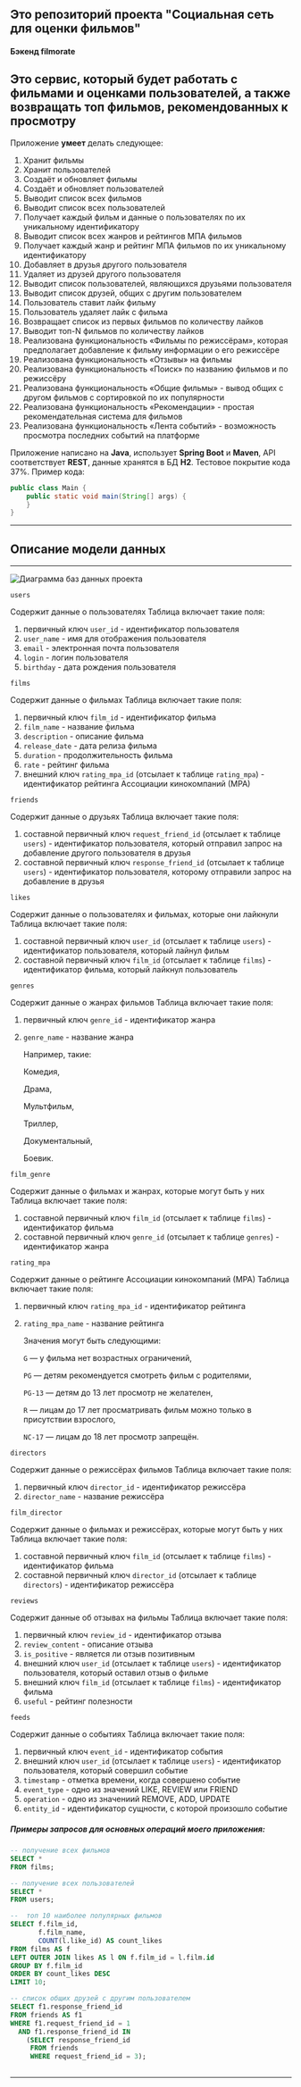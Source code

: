 ## Это репозиторий проекта "Социальная сеть для оценки фильмов"
#### Бэкенд filmorate

Это сервис, который будет работать с фильмами и оценками пользователей, а также возвращать __топ__ фильмов, рекомендованных к просмотру
-------

Приложение **умеет** делать следующее:
1. Хранит фильмы
2. Хранит пользователей
3. Создаёт и обновляет фильмы
4. Создаёт и обновляет пользователей
5. Выводит список всех фильмов
6. Выводит список всех пользователей
7. Получает каждый фильм и данные о пользователях по их уникальному идентификатору
8. Выводит список всех жанров и рейтингов МПА фильмов
9. Получает каждый жанр и рейтинг МПА фильмов по их уникальному идентификатору
8. Добавляет в друзья другого пользователя
9.  Удаляет из друзей другого пользователя
10. Выводит список пользователей, являющихся друзьями пользователя
11. Выводит список друзей, общих с другим пользователем
12. Пользователь ставит лайк фильму
13. Пользователь удаляет лайк с фильма
14. Возвращает список из первых фильмов по количеству лайков
15. Выводит топ-N фильмов по количеству лайков
16. Реализована функциональность «Фильмы по режиссёрам», которая предполагает добавление к фильму информации о 
его режиссёре
17. Реализована функциональность «Отзывы» на фильмы
18. Реализована функциональность «Поиск» по названию фильмов и по режиссёру
19. Реализована функциональность «Общие фильмы» - вывод общих с другом фильмов с сортировкой по их популярности
20. Реализована функциональность «Рекомендации» - простая рекомендательная система для фильмов
21. Реализована функциональность «Лента событий» - возможность просмотра последних событий на платформе


Приложение написано на **Java**, использует **Spring Boot** и **Maven**, 
API соответствует **REST**, данные хранятся в БД **H2**. 
Тестовое покрытие кода 37%. Пример кода:
```java
public class Main {
    public static void main(String[] args) {
    }
}
```
------

## Описание модели данных
_____

![Диаграмма баз данных проекта](/filmorate_dbs.png)

`users`

Содержит данные о пользователях
Таблица включает такие поля:
1. первичный ключ `user_id` - идентификатор пользователя
2. `user_name` - имя для отображения пользователя
3. `email` - электронная почта пользователя
4. `login` - логин пользователя
5. `birthday` - дата рождения пользователя

`films`

Содержит данные о фильмах
Таблица включает такие поля:
1. первичный ключ `film_id` - идентификатор фильма
2. `film_name` - название фильма
3. `description` - описание фильма
4. `release_date` - дата релиза фильма
5. `duration` - продолжительность фильма
6. `rate` - рейтинг фильма
7. внешний ключ `rating_mpa_id` (отсылает к таблице `rating_mpa`) - 
   идентификатор рейтинга Ассоциации кинокомпаний (МРА)

`friends`

Содержит данные о друзьях
Таблица включает такие поля:
1. составной первичный ключ `request_friend_id` (отсылает к таблице `users`) - 
   идентификатор пользователя, который отправил запрос на добавление другого пользователя в друзья
2. составной первичный ключ `response_friend_id` (отсылает к таблице `users`) - 
   идентификатор пользователя, которому отправили запрос на добавление в друзья

`likes`

Содержит данные о пользователях и фильмах, которые они лайкнули
Таблица включает такие поля:
1. составной первичный ключ `user_id` (отсылает к таблице `users`) - идентификатор пользователя, который лайнул фильм
2. составной первичный ключ `film_id` (отсылает к таблице `films`) - идентификатор фильма, который лайкнул пользователь

`genres`

Содержит данные о жанрах фильмов
Таблица включает такие поля:
1. первичный ключ `genre_id` - идентификатор жанра
2. `genre_name` - название жанра
   
   Например, такие:
   
   Комедия,
   
   Драма,
   
   Мультфильм,
   
   Триллер,
   
   Документальный,
   
   Боевик.

`film_genre`

Содержит данные о фильмах и жанрах, которые могут быть у них
Таблица включает такие поля:
1. составной первичный ключ `film_id` (отсылает к таблице `films`) - идентификатор фильма
2. составной первичный ключ `genre_id` (отсылает к таблице `genres`) - идентификатор жанра

`rating_mpa`

Содержит данные о рейтинге Ассоциации кинокомпаний (МРА)
Таблица включает такие поля:
1. первичный ключ `rating_mpa_id` - идентификатор рейтинга
2. `rating_mpa_name` - название рейтинга
   
   Значения могут быть следующими:

   `G` — у фильма нет возрастных ограничений,

   `PG` — детям рекомендуется смотреть фильм с родителями,

   `PG-13` — детям до 13 лет просмотр не желателен,

   `R` — лицам до 17 лет просматривать фильм можно только в присутствии взрослого,

   `NC-17` — лицам до 18 лет просмотр запрещён.

`directors`

Содержит данные о режиссёрах фильмов
Таблица включает такие поля:
1. первичный ключ `director_id` - идентификатор режиссёра
2. `director_name` - название режиссёра

`film_director`

Содержит данные о фильмах и режиссёрах, которые могут быть у них
Таблица включает такие поля:
1. составной первичный ключ `film_id` (отсылает к таблице `films`) - идентификатор фильма
2. составной первичный ключ `director_id` (отсылает к таблице `directors`) - идентификатор режиссёра

`reviews`

Содержит данные об отзывах на фильмы
Таблица включает такие поля:
1. первичный ключ `review_id` - идентификатор отзыва
2. `review_content` - описание отзыва
3. `is_positive` - является ли отзыв позитивным
4. внешний ключ `user_id` (отсылает к таблице `users`) - идентификатор пользователя, который оставил отзыв о фильме
5. внешний ключ `film_id` (отсылает к таблице `films`) - идентификатор фильма
6. `useful` - рейтинг полезности 

`feeds`

Содержит данные о событиях
Таблица включает такие поля:
1. первичный ключ `event_id` - идентификатор события
2. внешний ключ `user_id` (отсылает к таблице `users`) - идентификатор пользователя, который совершил событие
3. `timestamp` - отметка времени, когда совершено событие
4. `event_type` - одно из значений LIKE, REVIEW или FRIEND
5. `operation` - одно из значениий REMOVE, ADD, UPDATE
6. `entity_id` - идентификатор сущности, с которой произошло событие



##### Примеры запросов для основных операций моего приложения:
```sql
-- получение всех фильмов
SELECT *
FROM films;

-- получение всех пользователей
SELECT *
FROM users;

--  топ 10 наиболее популярных фильмов
SELECT f.film_id,
       f.film_name,
       COUNT(l.like_id) AS count_likes
FROM films AS f
LEFT OUTER JOIN likes AS l ON f.film_id = l.film.id
GROUP BY f.film_id
ORDER BY count_likes DESC
LIMIT 10;

-- список общих друзей с другим пользователем
SELECT f1.response_friend_id
FROM friends AS f1
WHERE f1.request_friend_id = 1
  AND f1.response_friend_id IN
    (SELECT response_friend_id
     FROM friends
     WHERE request_friend_id = 3);
 
```
------
